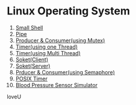 # Linux Operating System
1. [Small Shell](https://github.com/juthor/operating-system/tree/master/small%20shell)
2. [Pipe](https://github.com/juthor/operating-system/tree/master/pipe) 
3. [Producer & Consumer(using Mutex)](https://github.com/juthor/operating-system/tree/master/producer%20consumer(mutex)) 
4. [Timer(using one Thread)](https://github.com/juthor/operating-system/tree/master/timer(one%20thread))
5. [Timer(using Multi Thread)](https://github.com/juthor/operating-system/tree/master/timer(multi%20thread))
6. [Soket(Client)](https://github.com/juthor/operating-system/tree/master/soket(client)) 
7. [Soket(Server)](https://github.com/juthor/operating-system/tree/master/soket(server)) 
8. [Prducer & Consumer(using Semaphore)](https://github.com/juthor/operating-system/tree/master/producer%20consumer(semaphore)) 
9. [POSIX Timer](https://github.com/juthor/operating-system/tree/master/posix%20timer)
10. [Blood Pressure Sensor Simulator](https://github.com/juthor/operating-system/tree/master/blood%20pressure%20sensor%20simulator)

loveU
